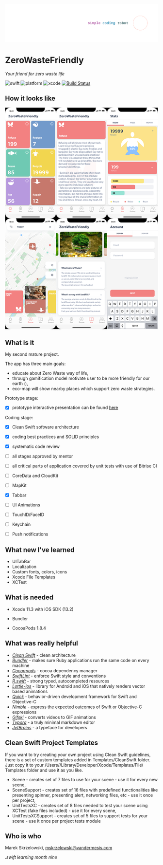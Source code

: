 ![logo](/Demo/logo.png)
# ZeroWasteFriendly

*Your friend for zero waste life*

![swift](https://img.shields.io/badge/swift-5.0-orange.svg)
![platform](https://img.shields.io/badge/platform-iOS-brightgreen.svg)
![xcode](https://img.shields.io/badge/xcode-11.3-green.svg)
[![Build Status](https://app.bitrise.io/app/a1178c66ec22d8f1/status.svg?token=51vaYaNmIed7NwafUMIfXA&branch=master)](https://app.bitrise.io/app/a1178c66ec22d8f1)

## How it looks like
![mockup](/Demo/mockup.png)

## What is it

My second mature project.

The app has three main goals: 
- educate about Zero Waste way of life, 
- through gamification model motivate user to be more friendly for our earth :),
- eco-map will show nearby places which support zero waste strategies.



Prototype stage:
- [x] prototype interactive presentation can be found [here](https://xd.adobe.com/view/222dbc00-60f8-478e-4efa-695104083ddb-541c/?fullscreen)

  

Coding stage:
- [x] Clean Swift software architecture 

- [x] coding best practices and SOLID principles

- [x] systematic code review

- [ ] all stages approved by mentor

- [ ] all critical parts of application covered by unit tests with use of Bitrise CI

- [ ] CoreData and CloudKit

- [ ] MapKit

- [x] Tabbar

- [ ] UI Animations

- [ ] TouchID/FaceID

- [ ] Keychain

- [ ] Push notifications

  

## What new I've learned

- UITabBar
- Localization
- Custom fonts, colors, icons
- Xcode File Templates
- XCTest


## What is needed

- Xcode 11.3 with iOS SDK (13.2)

- Bundler

- CocoaPods 1.8.4

  

## What was really helpful


- *[Clean Swift](https://clean-swift.com)* - clean architecture
- *[Bundler](https://github.com/bundler/bundler)* - makes sure Ruby applications run the same code on every machine
- *[Cocoapods](https://cocoapods.org)* - cocoa dependency manager
- *[SwiftLint](https://github.com/realm/SwiftLint)* - enforce Swift style and conventions
- *[R.swift](https://github.com/mac-cain13/R.swift)* - strong typed, autocompleted resources
- *[Lottie-ios](https://github.com/airbnb/lottie-ios)* - library for Android and iOS that natively renders vector based animations
- *[Quick](https://github.com/Quick/Quick)* - behavior-driven development framework for Swift and Objective-C
- *[Nimble](https://github.com/Quick/Nimble)* - express the expected outcomes of Swift or Objective-C expressions
- *[Gifski](https://gif.ski)* - converts videos to GIF animations
- *[Typora](https://typora.io)* - a truly minimal markdown editor
- *[JetBrains](https://www.jetbrains.com/lp/mono/)* - a typeface for developers


## Clean Swift Project Templates

If you want to try creating your own project using Clean Swift guidelines, there is a set of custom templates added in Templates/CleanSwift folder.
Just copy it to your  /Users/<username>/Library/Developer/Xcode/Templates/File\ Templates folder and use it as you like.

- Scene - creates set of 7 files to use for your scene - use it for every new scene,
- SceneSupport - creates set of 16 files with predefined functionalities like presenting spinner, presenting alert, networking files, etc - use it once per project,
- UnitTestsXC - creates set of 8 files needed to test your scene using XCTest (fake files included) - use it for every scene,
- UnitTestsXCSupport - creates set of 5 files to support tests for your scene - use it once per project tests module


## Who is who

Marek Skrzelowski, mskrzelowski@vandermesis.com



*.swift learning month nine*
